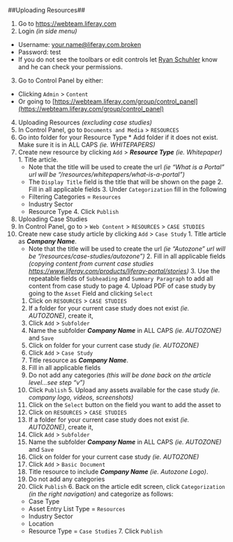##Uploading Resources##

1. Go to https://webteam.liferay.com
2. Login _(in side menu)_
  * Username: your.name@liferay.com.broken
  * Password: test
  * If you do not see the toolbars or edit controls let [Ryan Schuhler](mailto:ryan.schuhler@liferay.com) know and he can check your permissions.
3. Go to Control Panel by either:
  * Clicking `Admin` > `Content`
  * Or going to [https://webteam.liferay.com/group/control_panel](https://webteam.liferay.com/group/control_panel)
4. Uploading Resources _(excluding case studies)_
  1. In Control Panel, go to `Documents and Media` > `RESOURCES`
  2. Go into folder for your Resource Type
    * Add folder if it does not exist. Make sure it is in ALL CAPS _(ie. WHITEPAPERS)_
  3. Create new resource by clicking `Add` > **_Resource Type_** _(ie. Whitepaper)_
    1. Title article.
      * Note that the title will be used to create the url _(ie “What is a Portal” url will be “/resources/whitepapers/what-is-a-portal”)_
      * The `Display Title` field is the title that will be shown on the page
    2. Fill in all applicable fields
    3. Under `Categorization` fill in the following
      * Filtering Categories = `Resources`
      * Industry Sector
      * Resource Type
    4. Click `Publish`
5. Uploading Case Studies
  1. In Control Panel, go to > `Web Content` > `RESOURCES` > `CASE STUDIES`
  2. Create new case study article by clicking `Add` > `Case Study`
    1. Title article as **_Company Name_**.
      * Note that the title will be used to create the url _(ie “Autozone” url will be “/resources/case-studies/autozone”)_
    2. Fill in all applicable fields _(copying content from current case studies https://www.liferay.com/products/liferay-portal/stories)_
    3. Use the repeatable fields of `Subheading` and `Summary Paragraph` to add all content from case study to page
    4. Upload PDF of case study by going to the `Asset` Field and clicking `Select`
      1. Click on `RESOURCES` > `CASE STUDIES`
      2. If a folder for your current case study does not exist _(ie. AUTOZONE)_, create it,
        1. Click `Add` > `Subfolder`
        2. Name the subfolder **_Company Name_** in ALL CAPS _(ie. AUTOZONE)_ and `Save`
      3. Click on folder for your current case study _(ie. AUTOZONE)_
      4. Click `Add` > `Case Study`
        1. Title resource as **_Company Name_**.
        2. Fill in all applicable fields
        3. Do not add any categories _(this will be done back on the article level...see step “v”)_
        4. Click `Publish`
    5. Upload any assets available for the case study _(ie. company logo, videos, screenshots)_
      1. Click on the `Select` button on the field you want to add the asset to
      2. Click on `RESOURCES` > `CASE STUDIES`
      3. If a folder for your current case study does not exist _(ie. AUTOZONE)_, create it,
        1. Click `Add` > `Subfolder`
        2. Name the subfolder **_Company Name_** in ALL CAPS _(ie. AUTOZONE)_ and `Save`
      3. Click on folder for your current case study _(ie. AUTOZONE)_
      4. Click `Add` > `Basic Document`
        1. Title resource to include **_Company Name_** _(ie. Autozone Logo)_.
        2. Do not add any categories
        3. Click `Publish`
    6. Back on the article edit screen, click `Categorization` _(in the right navigation)_ and categorize as follows:
      * Case Type
      * Asset Entry List Type = `Resources`
      * Industry Sector
      * Location
      * Resource Type = `Case Studies`
    7. Click `Publish`
